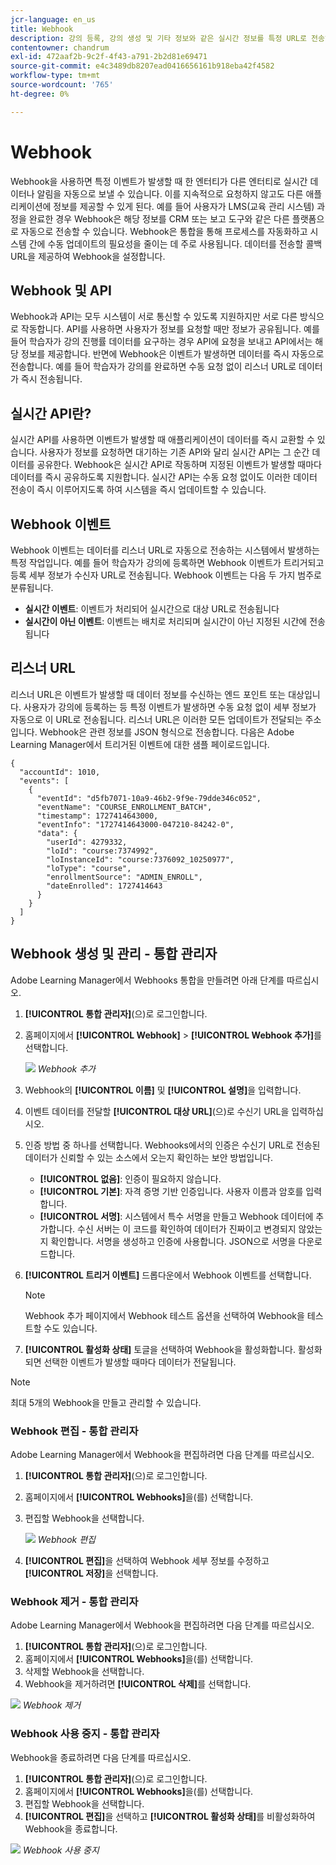 ```yaml
---
jcr-language: en_us
title: Webhook
description: 강의 등록, 강의 생성 및 기타 정보와 같은 실시간 정보를 특정 URL로 전송하는 Webhook에 대해 알아봅니다.
contentowner: chandrum
exl-id: 472aaf2b-9c2f-4f43-a791-2b2d81e69471
source-git-commit: e4c3489db8207ead0416656161b918eba42f4582
workflow-type: tm+mt
source-wordcount: '765'
ht-degree: 0%

---
```


# Webhook

Webhook을 사용하면 특정 이벤트가 발생할 때 한 엔터티가 다른 엔터티로 실시간 데이터나 알림을 자동으로 보낼 수 있습니다. 이를 지속적으로 요청하지 않고도 다른 애플리케이션에 정보를 제공할 수 있게 된다. 예를 들어 사용자가 LMS(교육 관리 시스템) 과정을 완료한 경우 Webhook은 해당 정보를 CRM 또는 보고 도구와 같은 다른 플랫폼으로 자동으로 전송할 수 있습니다. Webhook은 통합을 통해 프로세스를 자동화하고 시스템 간에 수동 업데이트의 필요성을 줄이는 데 주로 사용됩니다. 데이터를 전송할 콜백 URL을 제공하여 Webhook을 설정합니다.

## Webhook 및 API

Webhook과 API는 모두 시스템이 서로 통신할 수 있도록 지원하지만 서로 다른 방식으로 작동합니다. API를 사용하면 사용자가 정보를 요청할 때만 정보가 공유됩니다. 예를 들어 학습자가 강의 진행률 데이터를 요구하는 경우 API에 요청을 보내고 API에서는 해당 정보를 제공합니다. 반면에 Webhook은 이벤트가 발생하면 데이터를 즉시 자동으로 전송합니다. 예를 들어 학습자가 강의를 완료하면 수동 요청 없이 리스너 URL로 데이터가 즉시 전송됩니다.

## 실시간 API란?

실시간 API를 사용하면 이벤트가 발생할 때 애플리케이션이 데이터를 즉시 교환할 수 있습니다. 사용자가 정보를 요청하면 대기하는 기존 API와 달리 실시간 API는 그 순간 데이터를 공유한다. Webhook은 실시간 API로 작동하며 지정된 이벤트가 발생할 때마다 데이터를 즉시 공유하도록 지원합니다. 실시간 API는 수동 요청 없이도 이러한 데이터 전송이 즉시 이루어지도록 하여 시스템을 즉시 업데이트할 수 있습니다.

## Webhook 이벤트

Webhook 이벤트는 데이터를 리스너 URL로 자동으로 전송하는 시스템에서 발생하는 특정 작업입니다. 예를 들어 학습자가 강의에 등록하면 Webhook 이벤트가 트리거되고 등록 세부 정보가 수신자 URL로 전송됩니다.
Webhook 이벤트는 다음 두 가지 범주로 분류됩니다.

* **실시간 이벤트**: 이벤트가 처리되어 실시간으로 대상 URL로 전송됩니다
* **실시간이 아닌 이벤트**: 이벤트는 배치로 처리되며 실시간이 아닌 지정된 시간에 전송됩니다

## 리스너 URL

리스너 URL은 이벤트가 발생할 때 데이터 정보를 수신하는 엔드 포인트 또는 대상입니다. 사용자가 강의에 등록하는 등 특정 이벤트가 발생하면 수동 요청 없이 세부 정보가 자동으로 이 URL로 전송됩니다. 리스너 URL은 이러한 모든 업데이트가 전달되는 주소입니다.
Webhook은 관련 정보를 JSON 형식으로 전송합니다. 다음은 Adobe Learning Manager에서 트리거된 이벤트에 대한 샘플 페이로드입니다.

```
{
  "accountId": 1010,
  "events": [
    {
      "eventId": "d5fb7071-10a9-46b2-9f9e-79dde346c052",
      "eventName": "COURSE_ENROLLMENT_BATCH",
      "timestamp": 1727414643000,
      "eventInfo": "1727414643000-047210-84242-0",
      "data": {
        "userId": 4279332,
        "loId": "course:7374992",
        "loInstanceId": "course:7376092_10250977",
        "loType": "course",
        "enrollmentSource": "ADMIN_ENROLL",
        "dateEnrolled": 1727414643
      }
    }
  ]
}
```

## Webhook 생성 및 관리 - 통합 관리자

Adobe Learning Manager에서 Webhooks 통합을 만들려면 아래 단계를 따르십시오.

1. **[!UICONTROL 통합 관리자]**(으)로 로그인합니다.
2. 홈페이지에서 **[!UICONTROL Webhook]** > **[!UICONTROL Webhook 추가]**&#x200B;를 선택합니다.

   ![](assets/create-webhook.png)
   _Webhook 추가_

3. Webhook의 **[!UICONTROL 이름]** 및 **[!UICONTROL 설명]**&#x200B;을 입력합니다.
4. 이벤트 데이터를 전달할 **[!UICONTROL 대상 URL]**(으)로 수신기 URL을 입력하십시오.
5. 인증 방법 중 하나를 선택합니다.
Webhooks에서의 인증은 수신기 URL로 전송된 데이터가 신뢰할 수 있는 소스에서 오는지 확인하는 보안 방법입니다.
   * **[!UICONTROL 없음]**: 인증이 필요하지 않습니다.
   * **[!UICONTROL 기본]**: 자격 증명 기반 인증입니다. 사용자 이름과 암호를 입력합니다.
   * **[!UICONTROL 서명]**: 시스템에서 특수 서명을 만들고 Webhook 데이터에 추가합니다. 수신 서버는 이 코드를 확인하여 데이터가 진짜이고 변경되지 않았는지 확인합니다. 서명을 생성하고 인증에 사용합니다. JSON으로 서명을 다운로드합니다.
6. **[!UICONTROL 트리거 이벤트]** 드롭다운에서 Webhook 이벤트를 선택합니다.

   >[!NOTE]
   >
   >Webhook 추가 페이지에서 Webhook 테스트 옵션을 선택하여 Webhook을 테스트할 수도 있습니다.

7. **[!UICONTROL 활성화 상태]** 토글을 선택하여 Webhook을 활성화합니다. 활성화되면 선택한 이벤트가 발생할 때마다 데이터가 전달됩니다.

>[!NOTE]
>
>최대 5개의 Webhook을 만들고 관리할 수 있습니다.

### Webhook 편집 - 통합 관리자

Adobe Learning Manager에서 Webhook을 편집하려면 다음 단계를 따르십시오.

1. **[!UICONTROL 통합 관리자]**(으)로 로그인합니다.
2. 홈페이지에서 **[!UICONTROL Webhooks]**&#x200B;을(를) 선택합니다.
3. 편집할 Webhook을 선택합니다.

   ![](assets/edit-webhook.png)
   _Webhook 편집_
4. **[!UICONTROL 편집]**&#x200B;을 선택하여 Webhook 세부 정보를 수정하고 **[!UICONTROL 저장]**&#x200B;을 선택합니다.

### Webhook 제거 - 통합 관리자

Adobe Learning Manager에서 Webhook을 편집하려면 다음 단계를 따르십시오.

1. **[!UICONTROL 통합 관리자]**(으)로 로그인합니다.
2. 홈페이지에서 **[!UICONTROL Webhooks]**&#x200B;을(를) 선택합니다.
3. 삭제할 Webhook을 선택합니다.
4. Webhook을 제거하려면 **[!UICONTROL 삭제]**&#x200B;를 선택합니다.

![](assets/delete-webhooks.png)
_Webhook 제거_

### Webhook 사용 중지 - 통합 관리자

Webhook을 종료하려면 다음 단계를 따르십시오.

1. **[!UICONTROL 통합 관리자]**(으)로 로그인합니다.
2. 홈페이지에서 **[!UICONTROL Webhooks]**&#x200B;을(를) 선택합니다.
3. 편집할 Webhook을 선택합니다.
4. **[!UICONTROL 편집]**&#x200B;을 선택하고 **[!UICONTROL 활성화 상태]**&#x200B;를 비활성화하여 Webhook을 종료합니다.

![](assets/retire-webhook.png)
_Webhook 사용 중지_
